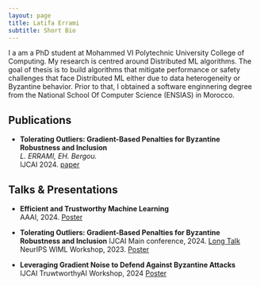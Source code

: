 ```yaml
---
layout: page
title: Latifa Errami
subtitle: Short Bio
---
```


I a am a PhD student at Mohammed VI Polytechnic University College of Computing. 
My research is centred around Distributed ML algorithms. The goal of thesis is to build algorithms that mitigate performance or safety challenges that face Distributed ML either due to data heterogeneity or Byzantine behavior. Prior to that, I obtained a software enginnering degree from the National School Of Computer Science (ENSIAS) in Morocco. 

## Publications

- **Tolerating Outliers: Gradient-Based Penalties for Byzantine Robustness and Inclusion**  
  *L. ERRAMI, EH. Bergou.*  
  IJCAI 2024. [paper](https://www.ijcai.org/proceedings/2024/0435.pdf) 

## Talks & Presentations

- **Efficient and Trustworthy Machine Learning**  
  AAAI, 2024. [Poster](#)

- **Tolerating Outliers: Gradient-Based Penalties for Byzantine Robustness and Inclusion**
  IJCAI Main conference, 2024. [Long Talk](#)
  NeurIPS WIML Workshop, 2023. [Poster](#)

- **Leveraging Gradient Noise to Defend Against Byzantine Attacks**  
  IJCAI TruwtworthyAI Workshop, 2024 [Poster](#)



